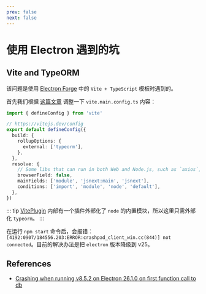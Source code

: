 ```yaml
---
prev: false
next: false
---
```


# 使用 Electron 遇到的坑

## Vite and TypeORM

该问题是使用 [Electron Forge](https://www.electronforge.io/) 中的 `Vite + TypeScript` 模板时遇到的。

首先我们根据 [这篇文章](../../builder/vite/troubleshooting.md#typeorm-and-sqlite3) 调整一下 `vite.main.config.ts` 内容：

```ts
import { defineConfig } from 'vite'

// https://vitejs.dev/config
export default defineConfig({
  build: {
    rollupOptions: {
      external: ['typeorm'],
    },
  },
  resolve: {
    // Some libs that can run in both Web and Node.js, such as `axios`, we need to tell Vite to build them in Node.js.
    browserField: false,
    mainFields: ['module', 'jsnext:main', 'jsnext'],
    conditions: ['import', 'module', 'node', 'default'],
  },
})
```

::: tip
[VitePlugin](https://github.com/electron/forge/blob/8a44cfd9a84325d0fadba7822eabd8620f68d99b/packages/plugin/vite/src/ViteConfig.ts#L65) 内部有一个插件外部化了 `node` 的内置模块，所以这里只需外部化 `typeorm`。
:::

在运行 `npm start` 命令后，会报错：`[4192:0907/184556.203:ERROR:crashpad_client_win.cc(844)] not connected`。目前的解决办法是把 `electron` 版本降级到 v25。

## References

- [Crashing when running v8.5.2 on Electron 26.1.0 on first function call to db](https://github.com/WiseLibs/better-sqlite3/issues/1053)
